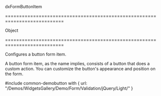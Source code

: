 <!--id-->dxFormButtonItem<!--/id-->
===========================================================================
<!--type-->Object<!--/type-->
===========================================================================

<!--shortDescription-->
Configures a button form item. 
<!--/shortDescription-->

<!--fullDescription-->
A button form item, as the name implies, consists of a button that does a custom action. You can customize the button's appearance and position on the form.

#include common-demobutton with {
    url: "/Demos/WidgetsGallery/Demo/Form/Validation/jQuery/Light/"
}
<!--/fullDescription-->